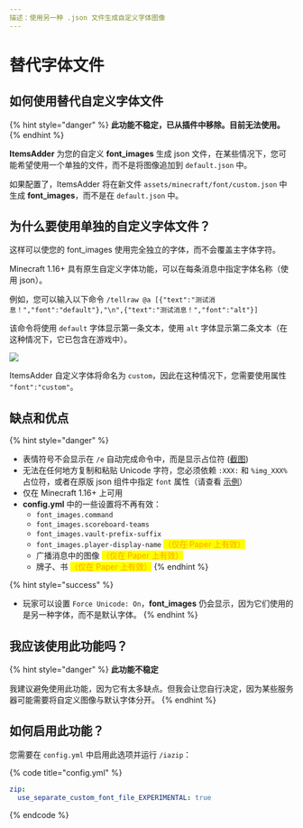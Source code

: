```yaml
---
描述：使用另一种 .json 文件生成自定义字体图像
---
```


# 替代字体文件

## 如何使用替代自定义字体文件

{% hint style="danger" %}
**此功能不稳定，已从插件中移除。目前无法使用。**
{% endhint %}

**ItemsAdder** 为您的自定义 **font_images** 生成 json 文件，在某些情况下，您可能希望使用一个单独的文件，而不是将图像追加到 `default.json` 中。

如果配置了，ItemsAdder 将在新文件 `assets/minecraft/font/custom.json` 中生成 **font_images**，而不是在 `default.json` 中。

## 为什么要使用单独的自定义字体文件？

这样可以使您的 font_images 使用完全独立的字体，而不会覆盖主字体字符。

Minecraft 1.16+ 具有原生自定义字体功能，可以在每条消息中指定字体名称（使用 json）。

例如，您可以输入以下命令 `/tellraw @a [{"text":"测试消息！","font":"default"},"\n",{"text":"测试消息！","font":"alt"}]`

该命令将使用 `default` 字体显示第一条文本，使用 `alt` 字体显示第二条文本（在这种情况下，它已包含在游戏中）。

![](../../.gitbook/assets/image\_\(153\).png)

ItemsAdder 自定义字体将命名为 `custom`，因此在这种情况下，您需要使用属性 `"font":"custom"`。

## 缺点和优点

{% hint style="danger" %}
* 表情符号不会显示在 `/e` 自动完成命令中，而是显示占位符 ([截图](https://i.imgur.com/Im9AXae.png))
* 无法在任何地方复制和粘贴 Unicode 字符，您必须依赖 `:XXX:` 和 `%img_XXX%` 占位符，或者在原版 json 组件中指定 `font` 属性（请查看 [示例](alternative-font-file.md#why-having-a-separate-custom-font-file)）
* 仅在 Minecraft 1.16+ 上可用
* **config.yml** 中的一些设置将不再有效：
  * `font_images.command`
  * `font_images.scoreboard-teams`
  * `font_images.vault-prefix-suffix`
  * `font_images.player-display-name` <mark style="color:orange;">（仅在 Paper 上有效）</mark>
  * 广播消息中的图像 <mark style="color:orange;">（仅在 Paper 上有效）</mark>
  * 牌子、书 <mark style="color:orange;">（仅在 Paper 上有效）</mark>
{% endhint %}

{% hint style="success" %}
* 玩家可以设置 `Force Unicode: On`，**font_images** 仍会显示，因为它们使用的是另一种字体，而不是默认字体。
{% endhint %}

## 我应该使用此功能吗？

{% hint style="danger" %}
**此功能不稳定**

我建议避免使用此功能，因为它有太多缺点。但我会让您自行决定，因为某些服务器可能需要将自定义图像与默认字体分开。
{% endhint %}

## 如何启用此功能？

您需要在 `config.yml` 中启用此选项并运行 `/iazip`：

{% code title="config.yml" %}
```yaml
zip:
  use_separate_custom_font_file_EXPERIMENTAL: true
```
{% endcode %}

##
